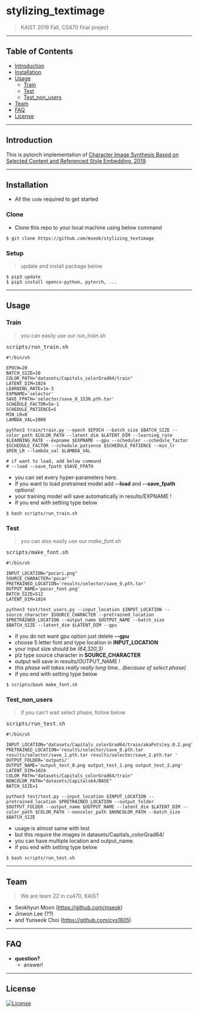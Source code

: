 # stylizing_textimage
> KAIST 2019 Fall, CS470 final project

--- 
## Table of Contents

- [Introduction](#introduction)
- [Installation](#installation)
- [Usage](#Usage)
    - [Train](#Train)
    - [Test](#Test)
    - [Test_non_users](#Test_non_users)
- [Team](#team)
- [FAQ](#FAQ)
- [License](#license)

---
## Introduction
This is pytorch implementation of [Character Image Synthesis Based on Selected Content and Referenced Style Embedding, 2019](!https://ieeexplore.ieee.org/stamp/stamp.jsp?tp=&arnumber=8784736).

---
## Installation
- All the `code` required to get started
### Clone
- Clone this repo to your local machine using below command
~~~shell
$ git clone https://github.com/mseok/stylizing_textimage
~~~
### Setup
> update and install package below
~~~shell
$ pip3 update
$ pip3 install opencv-python, pytorch, ...
~~~
---
## Usage
### Train
> you can easily use our *run_train.sh*
<pre>
scripts/run_train.sh
<code>
#!/bin/sh

EPOCH=20
BATCH_SIZE=10
COLOR_PATH="datasets/Capitals_colorGrad64/train"
LATENT_DIM=1024
LEARNING_RATE=1e-3
EXPNAME='selector'
SAVE_FPATH='selector/save_8_1530.pth.tar'
SCHEDULE_FACTOR=5e-1
SCHEDULE_PATIENCE=5
MIN_LR=0
LAMBDA_VAL=2000

python3 train/train.py --epoch $EPOCH --batch_size $BATCH_SIZE --color_path $COLOR_PATH --latent_dim $LATENT_DIM --learning_rate $LEARNING_RATE --expname $EXPNAME --gpu --scheduler --schedule_factor $SCHEDULE_FACTOR --schedule_patience $SCHEDULE_PATIENCE --min_lr $MIN_LR --lambda_val $LAMBDA_VAL

# if want to load, add below command
# --load --save_fpath $SAVE_FPATH
</code></pre>
- you can set every hyper-parameters here.
- if you want to load pretrained model add **--load** and **--save_fpath** options!
- your training model will save automatically in results/EXPNAME !
- if you end with setting type below
~~~shell
$ bash scripts/run_train.sh
~~~

### Test
> you can also easily use our *make_font.sh*
<pre>
scripts/make_font.sh
<code>
#!/bin/sh

INPUT_LOCATION="pocari.png"
SOURCE_CHARACTER='pocar'
PRETRAINED_LOCATION='results/selector/save_9.pth.tar'
OUTPUT_NAME='pocar_font.png'
BATCH_SIZE=512
LATENT_DIM=1024

python3 test/test_users.py --input_location $INPUT_LOCATION --source_character $SOURCE_CHARACTER --pretrained_location $PRETRAINED_LOCATION --output_name $OUTPUT_NAME --batch_size $BATCH_SIZE --latent_dim $LATENT_DIM --gpu
</code></pre>
- if you do not want gpu option just delete **--gpu**
- choose 5 letter font and type location in **INPUT_LOCATION**
- your input size should be *(64,320,3)*
- plz type source character in **SOURCE_CHARACTER**
- output will save in results/OUTPUT_NAME !
- *this phase will takes really really long time.. (because of select phase)*
- if you end with setting type below
~~~shell
$ scripts/bash make_font.sh
~~~

### Test_non_users
> if you can't wait select phase, follow below
<pre>
scripts/run_test.sh
<code>
#!/bin/sh

INPUT_LOCATION="datasets/Capitals_colorGrad64/train/akaPotsley.0.2.png"
PRETRAINED_LOCATION='results/selector/save_0.pth.tar results/selector/save_1.pth.tar results/selector/save_2.pth.tar '
OUTPUT_FOLDER='outputs/'
OUTPUT_NAME='output_test_0.png output_test_1.png output_test_2.png'
LATENT_DIM=1024
COLOR_PATH="datasets/Capitals_colorGrad64/train"
NONCOLOR_PATH="datasets/Capitals64/BASE"
BATCH_SIZE=1

python3 test/test.py --input_location $INPUT_LOCATION --pretrained_location $PRETRAINED_LOCATION --output_folder $OUTPUT_FOLDER --output_name $OUTPUT_NAME --latent_dim $LATENT_DIM --color_path $COLOR_PATH --noncolor_path $NONCOLOR_PATH --batch_size $BATCH_SIZE
</code></pre>
- usage is almost same with test
- but this require the images in datasets/Capitals_colorGrad64/
- you can have multiple location and output_name.
- if you end with setting type below
~~~shell
$ bash scripts/run_test.sh
~~~
---
## Team
> We are team 22 in cs470, KAIST
- Seokhyun Moon (https://github.com/mseok)
- Jinwon Lee (??)
- and Yunseok Choi (https://github.com/cys1805)
--- 
## FAQ

- **question?**
    - answer!  
--- 
## License

[![License](http://img.shields.io/:license-mit-blue.svg?style=flat-square)](http://badges.mit-license.org)
